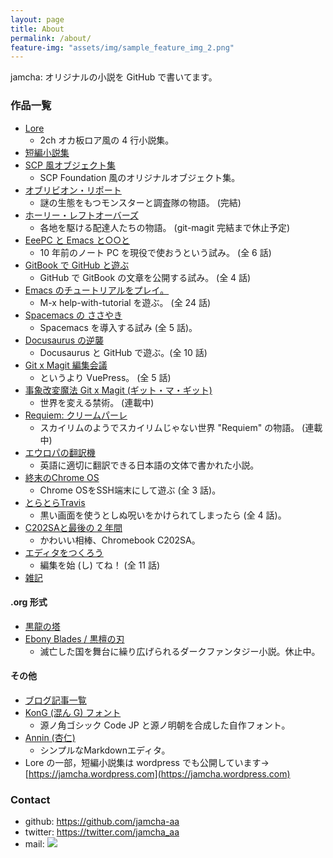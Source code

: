 ```yaml
---
layout: page
title: About
permalink: /about/
feature-img: "assets/img/sample_feature_img_2.png"
---
```


jamcha: オリジナルの小説を GitHub で書いてます。

### 作品一覧

-   [Lore](https://jamcha-aa.github.io/Lore/)
    + 2ch オカ板ロア風の 4 行小説集。
-   [短編小説集](https://jamcha-aa.github.io/ShortShort/)
-   [SCP 風オブジェクト集](https://jamcha-aa.github.io/SCP/)
    + SCP Foundation 風のオリジナルオブジェクト集。
-   [オブリビオン・リポート](https://jamcha-aa.github.io/OblivionReports/)
    + 謎の生態をもつモンスターと調査隊の物語。 (完結)
-   [ホーリー・レフトオーバーズ](https://jamcha-aa.github.io/holy-leftovers/)
    + 各地を駆ける配達人たちの物語。 (git-magit 完結まで休止予定)
-   [EeePC と Emacs と○○と](https://jamcha-aa.github.io/EeePC/)
    + 10 年前のノート PC を現役で使おうという試み。 (全 6 話)
-   [GitBook で GitHub と遊ぶ](https://jamcha-aa.github.io/Gitbook-Guide/)
    + GitHub で GitBook の文章を公開する試み。 (全 4 話)
-   [Emacs のチュートリアルをプレイ。](https://jamcha-aa.github.io/Emacs-tutorial/)
    + M-x help-with-tutorial を遊ぶ。 (全 24 話)
-   [Spacemacs の ささやき](https://jamcha-aa.github.io/Spacemacs-Guide/)
    + Spacemacs を導入する試み (全 5 話)。
-   [Docusaurus の逆襲](https://jamcha-aa.github.io/Docusaurus-Guide/)
    + Docusaurus と GitHub で遊ぶ。(全 10 話)
-   [Git x Magit 編集会議](https://jamcha-aa.github.io/magit-meeting/)
    + というより VuePress。 (全 5 話)
-   [事象改変魔法 Git x Magit (ギット・マ・ギット)](https://jamcha-aa.github.io/git-magit/)
    + 世界を変える禁術。 (連載中)
-   [Requiem: クリームパーレ](https://jamcha-aa.github.io/Requiem-novel/)
    + スカイリムのようでスカイリムじゃない世界 "Requiem" の物語。 (連載中)
-   [エウロパの翻訳機](https://jamcha-aa.github.io/compatible-novels/)
    + 英語に適切に翻訳できる日本語の文体で書かれた小説。
-   [終末のChrome OS](https://jamcha-aa.github.io/cloudready-VT/)
    + Chrome OSをSSH端末にして遊ぶ (全 3 話)。
-   [とらとらTravis](https://jamcha-aa.github.io/travisci/)
    + 黒い画面を使うとしぬ呪いをかけられてしまったら (全 4 話)。
-   [C202SAと最後の 2 年間](https://jamcha-aa.github.io/c202sa/)
    + かわいい相棒、Chromebook C202SA。
-   [エディタをつくろう](https://jamcha-aa.github.io/making-editor/)
    + 編集を始 (し) てね！ (全 11 話)
-   [雑記](https://jamcha-aa.gitbook.io/column/)

#### .org 形式
-   [黒龍の塔](https://github.com/jamcha-aa/TowerofThem)
-   [Ebony Blades / 黒檀の刃](https://github.com/jamcha-aa/EbonyBlades)
    + 滅亡した国を舞台に繰り広げられるダークファンタジー小説。休止中。

#### その他

-   [ブログ記事一覧](https://jamcha-aa.github.io/archive.html) 
-   [KonG (混ん G) フォント](https://github.com/jamcha-aa/KonG)
    + 源ノ角ゴシック Code JP と源ノ明朝を合成した自作フォント。
-   [Annin (杏仁)](https://github.com/jamcha-aa/Annin)
    + シンプルなMarkdownエディタ。
-   Lore の一部，短編小説集は wordpress でも公開しています→ [https://jamcha.wordpress.com](https://jamcha.wordpress.com)

### Contact

-   github: [<https://github.com/jamcha-aa>](https://github.com/jamcha-aa)
-   twitter: [<https://twitter.com/jamcha_aa>](https://twitter.com/jamcha_aa)
-   mail: ![](https://services.nexodyne.com/email/icon/DmmOkiL%2B.Lhw/Owdx44Y%3D/R01haWw%3D/0/image.png)
